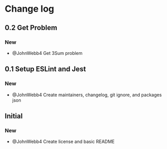 # Change log
## 0.2 Get Problem
### New
- @JohnWebb4 Get 3Sum problem

## 0.1 Setup ESLint and Jest
### New
- @JohnWebb4 Create maintainers, changelog, git ignore, and packages json

## Initial
### New
- @JohnWebb4 Create license and basic README